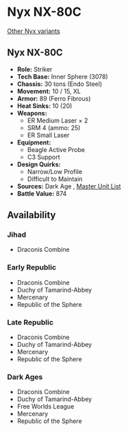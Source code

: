 # Nyx NX-80C 

[Other Nyx variants](../nyx.md) 

## Nyx NX-80C 

- **Role:** Striker 
- **Tech Base:** Inner Sphere (3078) 
- **Chassis:** 30 tons (Endo Steel) 
- **Movement:** 10 / 15, XL 
- **Armor:** 89 (Ferro Fibrous) 
- **Heat Sinks:** 10 (20) 
- **Weapons:** 
  - ER Medium Laser × 2 
  - SRM 4 (ammo: 25) 
  - ER Small Laser 
- **Equipment:** 
  - Beagle Active Probe 
  - C3 Support 
- **Design Quirks:** 
  - Narrow/Low Profile 
  - Difficult to Maintain 
- **Sources:** Dark Age , [Master Unit List](http://masterunitlist.info/Unit/Details/2308/nyx-nx-80c) 
- **Battle Value:** 874 

## Availability 

### Jihad 

- Draconis Combine 

### Early Republic 

- Draconis Combine 
- Duchy of Tamarind-Abbey 
- Mercenary 
- Republic of the Sphere 

### Late Republic 

- Draconis Combine 
- Duchy of Tamarind-Abbey 
- Mercenary 
- Republic of the Sphere 

### Dark Ages 

- Draconis Combine 
- Duchy of Tamarind-Abbey 
- Free Worlds League 
- Mercenary 
- Republic of the Sphere 

